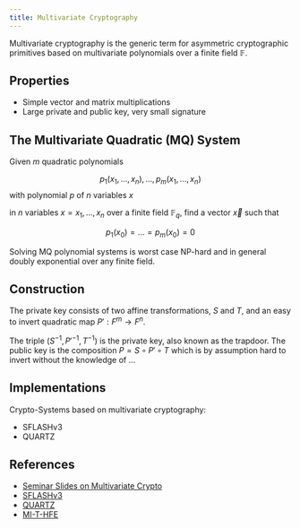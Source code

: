 ```yaml
---
title: Multivariate Cryptography
---
```

Multivariate cryptography is the generic term for asymmetric cryptographic primitives based on multivariate polynomials over a finite field $\mathbb F$.

## Properties
* Simple vector and matrix multiplications
* Large private and public key, very small signature


## The Multivariate Quadratic (MQ) System
Given $m$ quadratic polynomials

  $$p_1(x_1,..., x_n), ..., p_m(x_1,..., x_n)$$
  with polynomial $p$ of $n$ variables $x$

in $n$ variables $x = x_1,..., x_n$ over a finite field $\mathbb F_q$, find a vector $\vec x$ such that 

  $$p_1(x_0) = ... = p_m(x_0) = 0$$

Solving MQ polynomial systems is worst case NP-hard and in general doubly
exponential over any finite field.



## Construction
The private key consists of two affine transformations, $S$ and $T$, and an easy to invert quadratic map $P':F^{m}\rightarrow F^{n}$.



The triple $(S^{-1},{P'}^{-1},T^{-1})$ is the private key, also known as the trapdoor. The public key is the composition $P=S\circ P'\circ T$ which is by assumption hard to invert without the knowledge of ...


## Implementations
Crypto-Systems based on multivariate cryptography:

* SFLASHv3
* QUARTZ




## References
* [Seminar Slides on Multivariate Crypto](http://www.mathematik.uni-kl.de/~ederc/download/mpkc.pdf)
* [SFLASHv3](https://eprint.iacr.org/2003/211.pdf)
* [QUARTZ](http://www.goubin.fr/papers/rsa2001b.pdf)
* [MI-T-HFE](https://eprint.iacr.org/2015/890.pdf)

